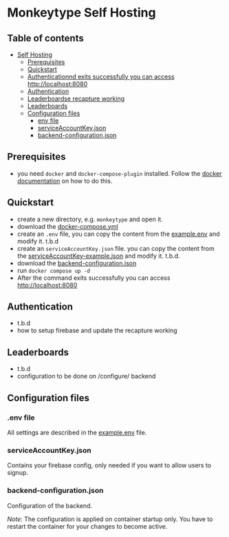 # Monkeytype Self Hosting

<!-- TOC ignore:true -->
## Table of contents

<!-- TOC -->

- [Self Hosting](#self-hosting)
    - [Prerequisites](#prerequisites)
    - [Quickstart](#quickstart)
    - [Authenticationnd exits successfully you can access http://localhost:8080](#authenticationnd-exits-successfully-you-can-access-httplocalhost8080)
    - [Authentication](#authentication)
    - [Leaderboardse recapture working](#leaderboardse-recapture-working)
    - [Leaderboards](#leaderboards)
    - [Configuration files](#configuration-files)
        - [env file](#env-file)
        - [serviceAccountKey.json](#serviceaccountkeyjson)
        - [backend-configuration.json](#backend-configurationjson)

<!-- /TOC -->


## Prerequisites
- you need `docker` and `docker-compose-plugin` installed. Follow the [docker documentation](https://docs.docker.com/compose/install/) on how to do this.

## Quickstart

- create a new directory, e.g.  `monkeytype` and open it.
- download the [docker-compose.yml](https://github.com/monkeytypegame/monkeytype/tree/master/docker/docker-compose.yml)
- create an `.env` file, you can copy the content from the [example.env](https://github.com/monkeytypegame/monkeytype/tree/master/docker/example.env) and modify it. t.b.d
- create an `serviceAccountKey.json` file. you can copy the content from the [serviceAccountKey-example.json](https://github.com/monkeytypegame/monkeytype/tree/master/docker/serviceAccountKey-example.json) and modify it. t.b.d.
- download the [backend-configuration.json](https://github.com/monkeytypegame/monkeytype/tree/master/docker/backend-configuration.json)
- run `docker compose up -d`
- After the command exits successfully you can access [http://localhost:8080](http://localhost:8080)


## Authentication

- t.b.d
- how to setup firebase and update the recapture working

## Leaderboards

- t.b.d
- configuration to be done on /configure/ backend

## Configuration files

### .env file

All settings are described in the [example.env](https://github.com/monkeytypegame/monkeytype/tree/master/docker/example.env) file.

### serviceAccountKey.json

Contains your firebase config, only needed if you want to allow users to signup.

### backend-configuration.json

Configuration of the backend. 

_Note:_ The configuration is applied on container startup only. You have to restart the container for your changes to become active.